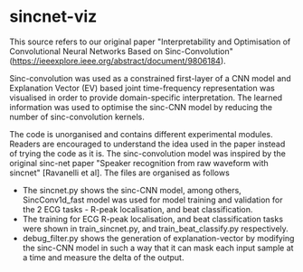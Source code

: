 # sincnet-viz

This source refers to our original paper "Interpretability and Optimisation of Convolutional Neural Networks Based on Sinc-Convolution" (https://ieeexplore.ieee.org/abstract/document/9806184). 

Sinc-convolution was used as a constrained first-layer of a CNN model and Explanation Vector (EV) based joint time-frequency representation was visualised in order to provide domain-specific interpretation. The learned information was used to optimise the sinc-CNN model by reducing the number of sinc-convolution kernels.

The code is unorganised and contains different experimental modules. Readers are encouraged to understand the idea used in the paper instead of trying the code as it is. The sinc-convolution model was inspired by the original sinc-net paper "Speaker recognition from raw waveform with sincnet" [Ravanelli et al]. The files are organised as follows 
* The sincnet.py shows the sinc-CNN model, among others, SincConv1d_fast model was used for model training and validation for the 2 ECG tasks - R-peak localisation, and beat classification. 
* The training for ECG R-peak localisation, and beat classification tasks were shown in train_sincnet.py, and train_beat_classify.py respectively. 
* debug_filter.py shows the generation of explanation-vector by modifying the sinc-CNN model in such a way that it can mask each input sample at a time and measure the delta of the output. 


